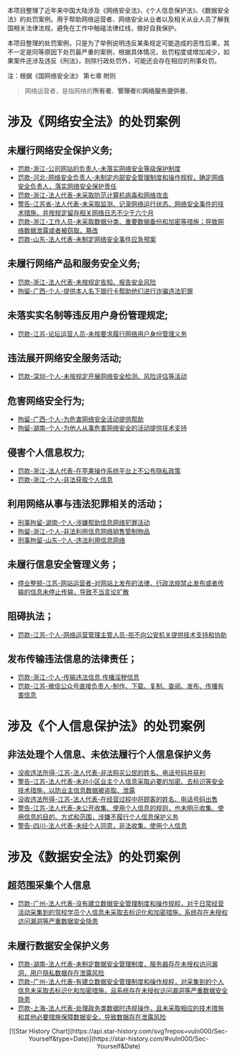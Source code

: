 
本项目整理了近年来中国大陆涉及《网络安全法》、《个人信息保护法》、《数据安全法》的处罚案例。用于帮助网络运营者、网络安全从业者以及相关从业人员了解我国相关法律法规，避免在工作中触碰法律红线，做好自我保护。

本项目整理的处罚案例，只是为了举例说明违反某条规定可能造成的恶性后果，其不一定是同等原因下处罚最严重的案例，根据具体情况，处罚程度或增加减少，如果案件还涉及违反《刑法》，则除行政处罚外，可能还会存在相应的刑事处罚。

注：根据《国网络安全法》 第七章 附则

>网络运营者，是指网络的**所有者**、**管理者**和**网络服务提供者**。

# 涉及《网络安全法》的处罚案例

## 未履行网络安全保护义务;  
- [罚款-浙江-公司网站的负责人-未落实网络安全等级保护制度][1]
- [罚款-河北-网络安全负责人-未制定内部安全管理制度和操作规程，确定网络安全负责人，落实网络安全保护责任][2]
- [罚款-浙江-法人代表-未采取防范计算机病毒和网络攻击][3]
- [警告-江苏省-法人代表-未采取监测、记录网络运行状态、网络安全事件的技术措施，并按规定留存相关网络日志不少于六个月][4]
- [罚款-浙江-工作人员-未采取数据分类、重要数据备份和加密等措施；导致网络数据泄露或者被窃取、篡改][5]
- [罚款-山东-法人代表-未制定网络安全事件应急预案][6]
## 未履行网络产品和服务安全义务;
- [罚款-浙江-法人代表-未按规定告知、报告安全风险][7]
- [拘留-广西-个人-提供本人名下银行卡帮助他们进行诈骗违法犯罪][8]
## 未落实实名制等违反用户身份管理规定;
- [罚款-江苏-论坛运营人员-未按要求履行网络用户身份管理义务][9]
## 违法展开网络安全服务活动;
- [罚款-深圳-个人-未按规定开展网络安全检测、风险评估等活动][10]
## 危害网络安全行为;
- [拘留-广西-个人-为危害网络安全活动提供帮助][11]
- [拘留-湖南-个人-为他人从事危害网络安全的活动提供技术支持][12]
## 侵害个人信息权力;
- [罚款-浙江-法人代表-在苹果操作系统平台上不公布隐私政策][13]
- [罚款-浙江-个人-非法获取个人信息][14]
## 利用网络从事与违法犯罪相关的活动；
- [刑事拘留-湖南-个人-涉嫌帮助信息网络犯罪活动][15]
- [拘留-浙江-个人-非法利用信息网络销售管制物品][16]
- [刑事拘留-山东-个人-违法利用信息网络][17]
## 未履行信息安全管理义务；
- [停业整顿-江苏-网站运营者-对网站上发布的法律、行政法规禁止发布或者传输的信息未停止传输，导致不当言论扩散][18]
## 阻碍执法；
- [罚款-江苏-个人-网络运营管理主管人员-拒不向公安机关提供技术支持和协助][20]
## 发布传输违法信息的法律责任；
- [罚款-浙江-个人-传输违法信息,传播淫秽信息][19]
- [罚款-江苏-微信公众号直接负责人-制作、下载、复制、查阅、发布、传播有害信息][21]



[1]: ./涉及网络安全法的处罚案例/罚款-浙江-公司网站的负责人-未落实网络安全等级保护制度.md
[2]: ./涉及网络安全法的处罚案例/罚款-河北-网络安全负责人-未制定内部安全管理制度和操作规程，确定网络安全负责人，落实网络安全保护责任.md
[3]: ./涉及网络安全法的处罚案例/罚款-浙江-法人代表-未采取防范计算机病毒和网络攻击.md
[4]: ./涉及网络安全法的处罚案例/罚款-江苏省-法人代表-未采取监测、记录网络运行状态、网络安全事件的技术措施，并按规定留存相关网络日志不少于六个月.md
[5]: ./涉及网络安全法的处罚案例/罚款-浙江-工作人员-未采取数据分类、重要数据备份和加密等措施；导致网络数据泄露或者被窃取、篡改.md
[6]: ./涉及网络安全法的处罚案例/罚款-山东-法人代表-未制定网络安全事件应急预案.md
[7]: ./涉及网络安全法的处罚案例/罚款-浙江-法人代表-未按规定告知、报告安全风险.md
[8]: ./涉及网络安全法的处罚案例/拘留-广西-个人-提供本人名下银行卡帮助他们进行诈骗违法犯罪.md
[9]: ./涉及网络安全法的处罚案例/罚款-江苏-论坛运营人员-未按要求履行网络用户身份管理义务.md
[10]: ./涉及网络安全法的处罚案例/罚款-深圳-个人-未按规定开展网络安全检测、风险评估等活动.md
[11]: ./涉及网络安全法的处罚案例/拘留-广西-个人-为危害网络安全活动提供帮助.md
[12]: ./涉及网络安全法的处罚案例/拘留-湖南-个人-为他人从事危害网络安全的活动提供技术支持.md
[13]: ./涉及网络安全法的处罚案例/罚款-浙江-法人代表-在苹果操作系统平台上不公布隐私政策.md
[14]: ./涉及网络安全法的处罚案例/罚款-浙江-个人-非法获取个人信息.md
[15]: ./涉及网络安全法的处罚案例/刑事拘留-湖南-个人-涉嫌帮助信息网络犯罪活动.md
[16]: ./涉及网络安全法的处罚案例/拘留-浙江-个人-非法利用信息网络销售管制物品.md
[17]: ./涉及网络安全法的处罚案例/刑事拘留-山东-个人-违法利用信息网络.md
[18]: ./涉及网络安全法的处罚案例/停业整顿-江苏-网站运营者-对网站上发布的法律、行政法规禁止发布或者传输的信息未停止传输，导致不当言论扩散.md
[19]: ./涉及网络安全法的处罚案例/罚款-浙江-个人-传输违法信息,传播淫秽信息.md
[20]: ./涉及网络安全法的处罚案例/罚款-江苏-个人-网络运营管理主管人员-拒不向公安机关提供技术支持和协助.md
[21]: ./涉及网络安全法的处罚案例/罚款-江苏-微信公众号直接负责人-制作、下载、复制、查阅、发布、传播有害信息.md



# 涉及《个人信息保护法》的处罚案例

## 非法处理个人信息、未依法履行个人信息保护义务
- [没收违法所得-江苏-法人代表-非法购买公民的姓名、电话号码并获利][22]
- [警告-江苏-法人代表-未对小区业主个人信息采取必要的加密、去标识等安全技术措施，以防业主信息数据被盗取、泄露][23]
- [没收违法所得-江苏-法人代表-在经营过程中将顾客的姓名、电话号码出售][24]
- [警告-江苏-法人代表-未公开收集、使用个人信息的规则，也未明示收集、使用信息的目的、方式和范围，涉嫌不履行个人信息保护义务][25]
- [警告-四川-法人代表-未经个人同意，非法收集、使用个人信息][26]


[22]: ./涉及个人信息保护法的处罚案例/罚款-江苏-法人代表-非法购买公民的姓名、电话号码并获利.md
[23]: ./涉及个人信息保护法的处罚案例/警告-江苏-法人代表-未对小区业主个人信息采取必要的加密、去标识等安全技术措施，以防业主信息数据被盗取、泄露.md
[24]: ./涉及个人信息保护法的处罚案例/没收违法所得-江苏-法人代表-在经营过程中将顾客的姓名、电话号码出售.md
[25]: ./涉及个人信息保护法的处罚案例/警告-江苏-法人代表-未公开收集、使用个人信息的规则，也未明示收集、使用信息的目的、方式和范围，涉嫌不履行个人信息保护义务.md
[26]: ./涉及个人信息保护法的处罚案例/警告-四川-法人代表-未经个人同意，非法收集、使用个人信息.md



# 涉及《数据安全法》的处罚案例

## 超范围采集个人信息
- [罚款-广州-法人代表-没有建立数据安全管理制度和操作规程，对于日常经营活动采集到的驾校学员个人信息未采取去标识化和加密措施，系统存在未授权访问漏洞等严重数据安全隐患][27]
## 未履行数据安全保护义务
- [罚款-湖南-法人代表-未制定数据安全管理制度，服务器存在未授权访问漏洞，用户隐私数据存在泄露风险][28]
- [罚款-广州-法人代表-有建立数据安全管理制度和操作规程，对采集到的个人信息未采取去标识化和加密措施，且系统存在未授权访问漏洞等严重数据安全隐患][29]
- [罚款-上海-法人代表-处理政务类数据时违规操作，且未采取相应的技术措施和其他必要措施保障数据安全，导致数据存在泄露风险][30]

[27]: ./涉及数据安全法的处罚案例/没有建立数据安全管理制度和操作规程，对于日常经营活动采集到的驾校学员个人信息未采取去标识化和加密措施，系统存在未授权访问漏洞等严重数据安全隐患.md
[28]: ./涉及数据安全法的处罚案例/罚款-湖南-法人代表-未制定数据安全管理制度，服务器存在未授权访问漏洞，用户隐私数据存在泄露风险.md
[29]: ./涉及个人信息保护法的处罚案例/罚款-广州-法人代表-有建立数据安全管理制度和操作规程，对采集到的个人信息未采取去标识化和加密措施，且系统存在未授权访问漏洞等严重数据安全隐患.md
[30]: ./涉及个人信息保护法的处罚案例/罚款-上海-法人代表-处理政务类数据时违规操作，且未采取相应的技术措施和其他必要措施保障数据安全，导致数据存在泄露风险.md



<div align="center">
[![Star History Chart](https://api.star-history.com/svg?repos=vuln000/Sec-Yourself&type=Date)](https://star-history.com/#vuln000/Sec-Yourself&Date)
</div>


